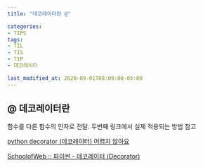 ```yaml
---
title: "데코레이터란 @"

categories:
- TIPS
tags:
- TIL
- TIS
- TIP
- 데코레이터

last_modified_at: 2020-09-01T08:09:00-05:00
---
```


## @ 데코레이터란

함수를 다른 함수의 인자로 전달. 두번째 링크에서 실제 적용되는 방법 참고

[python decorator (데코레이터) 어렵지 않아요](https://bluese05.tistory.com/30)

[SchoolofWeb :: 파이썬 - 데코레이터 (Decorator)](http://schoolofweb.net/blog/posts/%ED%8C%8C%EC%9D%B4%EC%8D%AC-%EB%8D%B0%EC%BD%94%EB%A0%88%EC%9D%B4%ED%84%B0-decorator/)
